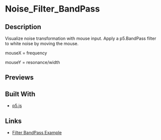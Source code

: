 # Noise_Filter_BandPass

## Description
Visualize noise transformation with mouse input. Apply a p5.BandPass filter to white noise by moving the mouse.

mouseX = frequency

mouseY = resonance/width 

## Previews


## Built With
- [p5.js](https://p5js.org/)

## Links
- [Filter BandPass Example](https://p5js.org/examples/sound-filter-bandpass.html)
